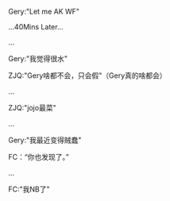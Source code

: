 Gery:"Let me AK WF"

...40Mins Later...

...

Gery:"我觉得很水"

ZJQ:"Gery啥都不会，只会假"（Gery真的啥都会）

...

ZJQ:"jojo最菜"

...

Gery:"我最近变得贼蠢"

FC：“你也发现了。”

...

FC:"我NB了"
